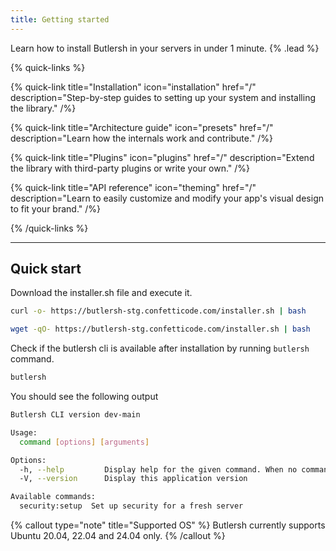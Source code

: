 ```yaml
---
title: Getting started
---
```


Learn how to install Butlersh in your servers in under 1 minute. {% .lead %}

{% quick-links %}

{% quick-link title="Installation" icon="installation" href="/" description="Step-by-step guides to setting up your system and installing the library." /%}

{% quick-link title="Architecture guide" icon="presets" href="/" description="Learn how the internals work and contribute." /%}

{% quick-link title="Plugins" icon="plugins" href="/" description="Extend the library with third-party plugins or write your own." /%}

{% quick-link title="API reference" icon="theming" href="/" description="Learn to easily customize and modify your app's visual design to fit your brand." /%}

{% /quick-links %}

---

## Quick start

Download the installer.sh file and execute it.

```bash
curl -o- https://butlersh-stg.confetticode.com/installer.sh | bash
```

```bash
wget -qO- https://butlersh-stg.confetticode.com/installer.sh | bash
```

Check if the butlersh cli is available after installation by running `butlersh` command.

```bash
butlersh
```

You should see the following output

```bash
Butlersh CLI version dev-main

Usage:
  command [options] [arguments]

Options:
  -h, --help         Display help for the given command. When no command is given display help for the list command
  -V, --version      Display this application version

Available commands:
  security:setup  Set up security for a fresh server
```

{% callout type="note" title="Supported OS" %}
Butlersh currently supports Ubuntu 20.04, 22.04 and 24.04 only.
{% /callout %}
